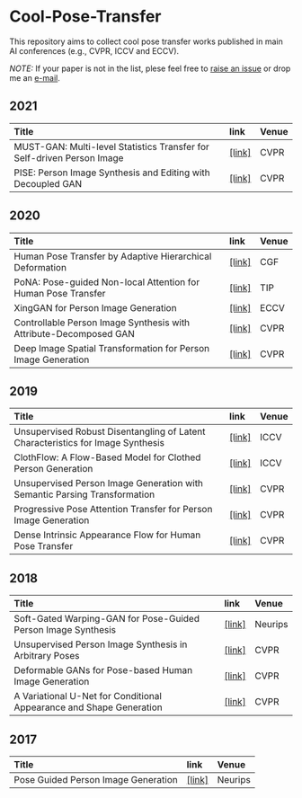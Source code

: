 # Cool-Pose-Transfer

This repository aims to collect cool pose transfer works published in main AI conferences (e.g., CVPR, ICCV and ECCV).

*NOTE:* If your paper is not in the list, plese feel free to [raise an issue](https://github.com/SenHe/Cool-GAN-Works/issues) or drop me an [e-mail](mailto:senhe752@gmail.com?subject=[GitHub]%fewshot%papers).
## 2021
| Title | link | Venue|
| :-----|:-----|:-----|
|MUST-GAN: Multi-level Statistics Transfer for Self-driven Person Image|[[link]](https://arxiv.org/pdf/2011.09084.pdf)|CVPR|
|PISE: Person Image Synthesis and Editing with Decoupled GAN|[[link]](https://arxiv.org/pdf/2103.04023.pdf)|CVPR|
## 2020
| Title | link | Venue|
| :-----|:-----|:-----|
|Human Pose Transfer by Adaptive Hierarchical Deformation|[[link]](https://arxiv.org/pdf/2012.06940.pdf)|CGF|
|PoNA: Pose-guided Non-local Attention for Human Pose Transfer|[[link]](https://arxiv.org/pdf/2012.07049.pdf)|TIP|
|XingGAN for Person Image Generation|[[link]](https://arxiv.org/pdf/2007.09278.pdf)|ECCV|
|Controllable Person Image Synthesis with Attribute-Decomposed GAN|[[link]](https://arxiv.org/pdf/2003.12267.pdf)|CVPR|
|Deep Image Spatial Transformation for Person Image Generation|[[link]](https://arxiv.org/pdf/2003.00696.pdf)|CVPR|
## 2019
| Title | link | Venue|
| :-----|:-----|:-----|
|Unsupervised Robust Disentangling of Latent Characteristics for Image Synthesis|[[link]](https://arxiv.org/pdf/1910.10223.pdf)|ICCV|
|ClothFlow: A Flow-Based Model for Clothed Person Generation|[[link]](https://openaccess.thecvf.com/content_ICCV_2019/papers/Han_ClothFlow_A_Flow-Based_Model_for_Clothed_Person_Generation_ICCV_2019_paper.pdf)|ICCV|
|Unsupervised Person Image Generation with Semantic Parsing Transformation|[[link]](https://arxiv.org/pdf/1904.03379.pdf)|CVPR|
|Progressive Pose Attention Transfer for Person Image Generation|[[link]](https://arxiv.org/pdf/1904.03349.pdf)|CVPR|
|Dense Intrinsic Appearance Flow for Human Pose Transfer|[[link]](https://arxiv.org/pdf/1903.11326.pdf)|CVPR|
## 2018
| Title | link | Venue|
| :-----|:-----|:-----|
|Soft-Gated Warping-GAN for Pose-Guided Person Image Synthesis|[[link]](https://papers.nips.cc/paper/2018/file/1700002963a49da13542e0726b7bb758-Paper.pdf)|Neurips|
|Unsupervised Person Image Synthesis in Arbitrary Poses|[[link]](https://arxiv.org/pdf/1809.10280.pdf)|CVPR|
|Deformable GANs for Pose-based Human Image Generation|[[link]](https://arxiv.org/pdf/1801.00055.pdf)|CVPR|
|A Variational U-Net for Conditional Appearance and Shape Generation|[[link]](https://arxiv.org/pdf/1804.04694.pdf)|CVPR|
## 2017
| Title | link | Venue|
| :-----|:-----|:-----|
|Pose Guided Person Image Generation|[[link]](https://arxiv.org/pdf/1705.09368.pdf)|Neurips|
